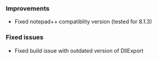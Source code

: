 
### Improvements ###

- Fixed notepad++ compatiblity version (tested for 8.1.3)

### Fixed issues ###

- Fixed build issue with outdated version of DllExport